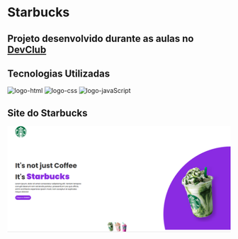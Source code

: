 <h1>Starbucks</h1>

<h2>Projeto desenvolvido durante as aulas no <a href="https://rodolfomori.com.br/devclub">DevClub</a></h2>

<h2>Tecnologias Utilizadas</h2>

<img src="https://img.shields.io/badge/HTML5-E34F26?style=for-the-badge&logo=html5&logoColor=white" alt="logo-html" />

<img src="https://img.shields.io/badge/CSS3-1572B6?style=for-the-badge&logo=css3&logoColor=white" alt="logo-css"/>

<img src="https://img.shields.io/badge/JavaScript-F7DF1E?style=for-the-badge&logo=javascript&logoColor=black" alt="logo-javaScript"/>

<h2>Site do Starbucks</h2>

<img src="https://github.com/Gleicekeli12/starbucks/blob/master/img/starbucks.PNG?raw=true" alt="site"/>
